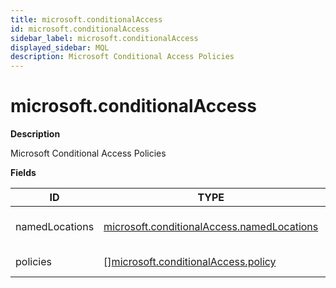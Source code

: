 ```yaml
---
title: microsoft.conditionalAccess
id: microsoft.conditionalAccess
sidebar_label: microsoft.conditionalAccess
displayed_sidebar: MQL
description: Microsoft Conditional Access Policies
---
```


# microsoft.conditionalAccess

**Description**

Microsoft Conditional Access Policies

**Fields**

| ID             | TYPE                                                                                        | DESCRIPTION               |
| -------------- | ------------------------------------------------------------------------------------------- | ------------------------- |
| namedLocations | [microsoft.conditionalAccess.namedLocations](microsoft.conditionalaccess.namedlocations.md) | Named locations container |
| policies       | &#91;&#93;[microsoft.conditionalAccess.policy](microsoft.conditionalaccess.policy.md)       | Policies collection       |
